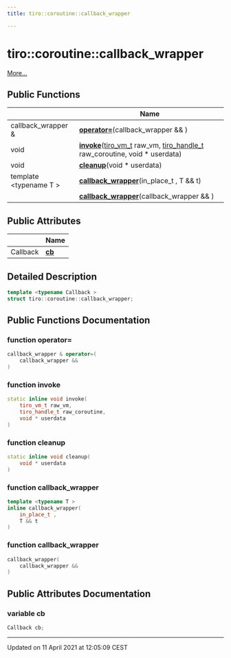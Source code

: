 ```yaml
---
title: tiro::coroutine::callback_wrapper

---
```


# tiro::coroutine::callback_wrapper



 [More...](#detailed-description)

## Public Functions

|                | Name           |
| -------------- | -------------- |
| callback_wrapper & | **[operator=](/docs/api/classes/structtiro_1_1coroutine_1_1callback__wrapper#function-operator=)**(callback_wrapper && ) |
| void | **[invoke](/docs/api/classes/structtiro_1_1coroutine_1_1callback__wrapper#function-invoke)**([tiro_vm_t](/docs/api/files/def_8h#typedef-tiro_vm_t) raw_vm, [tiro_handle_t](/docs/api/files/def_8h#typedef-tiro_handle_t) raw_coroutine, void * userdata) |
| void | **[cleanup](/docs/api/classes/structtiro_1_1coroutine_1_1callback__wrapper#function-cleanup)**(void * userdata) |
| template <typename T \> <br>| **[callback_wrapper](/docs/api/classes/structtiro_1_1coroutine_1_1callback__wrapper#function-callback_wrapper)**(in_place_t , T && t) |
| | **[callback_wrapper](/docs/api/classes/structtiro_1_1coroutine_1_1callback__wrapper#function-callback_wrapper)**(callback_wrapper && ) |

## Public Attributes

|                | Name           |
| -------------- | -------------- |
| Callback | **[cb](/docs/api/classes/structtiro_1_1coroutine_1_1callback__wrapper#variable-cb)**  |

## Detailed Description

```cpp
template <typename Callback >
struct tiro::coroutine::callback_wrapper;
```

## Public Functions Documentation

### function operator=

```cpp
callback_wrapper & operator=(
    callback_wrapper && 
)
```


### function invoke

```cpp
static inline void invoke(
    tiro_vm_t raw_vm,
    tiro_handle_t raw_coroutine,
    void * userdata
)
```


### function cleanup

```cpp
static inline void cleanup(
    void * userdata
)
```


### function callback_wrapper

```cpp
template <typename T >
inline callback_wrapper(
    in_place_t ,
    T && t
)
```


### function callback_wrapper

```cpp
callback_wrapper(
    callback_wrapper && 
)
```


## Public Attributes Documentation

### variable cb

```cpp
Callback cb;
```


-------------------------------

Updated on 11 April 2021 at 12:05:09 CEST